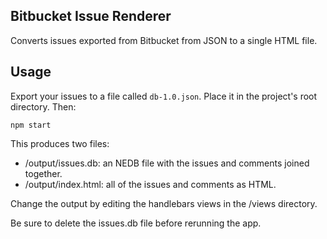 Bitbucket Issue Renderer
------------------------

Converts issues exported from Bitbucket from JSON to a single HTML file.

## Usage

Export your issues to a file called `db-1.0.json`. Place it in the project's root directory. Then:

```
npm start
```

This produces two files:

- /output/issues.db: an NEDB file with the issues and comments joined together.
- /output/index.html: all of the issues and comments as HTML.
 
Change the output by editing the handlebars views in the /views directory.

Be sure to delete the issues.db file before rerunning the app.